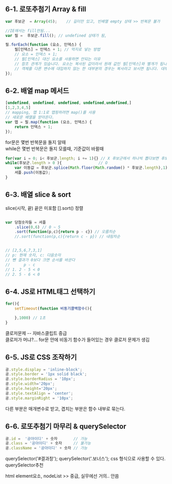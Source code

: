 ## 6-1. 로또추첨기 Array & fill  
```javascript
var 후보군  = Array(45);    // 길이만 있고, 빈배열 empty 상태 >> 반복문 불가

//IE에서는 fill안됨...
var 필 =  후보군.fill(); // undefined 상태가 됨, 

필.forEach(function (요소, 인덱스) {
    필[인덱스] = 인덱스 + 1; // 억지로 넣는 방법    
    // 요소 = 인덱스 + 1;  
    // 필[인덱스] 대신 요소를 사용하면 안되는 이유
    // 참조 관계가 있습니다. 요소는 복사된 값이라서 원래 값인 필[인덱스]와 별개가 됩니다.
    // 객체를 다른 변수에 대입하지 않는 한 대부분의 경우는 복사라고 보시면 됩니다. 대부분의 경우 객체면 참조가 되고 원시값이면 복사가 됩니다.
});
``` 

 
## 6-2. 배열 map 메서드  
```javascript
[undefined, undefined, undefined, undefined,undefined,]
[1,2,3,4,5]
// mapping, 맵 1:1로 맵핑하려면 map()를 사용
// 새로운 배열을 받아온다.
var 맵 = 필.map(function (요소, 인덱스) {
    return 인덱스 + 1;   
});

```
for문은 몇번 반복문을 돌지 알때  
while은 몇번 반복문은 돌지 모를때, 기준값이 바뀔때  
```javascript
for(var i = 0; i< 후보군.length; i += 1){} // X 후보군에서 하나씩 뽑다보면 후보군의 length가 줄어든다.
while(후보군.length > 0 ){                // O
    var 이동값 = 후보군.splice(Math.floor(Math.random() * 후보군.length),1)[0];
    셔플.push(이동값);
}   
```

## 6-3. 배열 slice & sort  
slice(시작, 끝)  끝은 미포함
[].sort() 정렬
```javascript

var 당첨숫자들 = 셔플
    .slice(0,6) // 0 ~ 5  
    .sort(function(p,c){return p - c}) // 오름차순
    //.sort(function(p,c){return c - p}) // 내림차순


// [2,5,6,7,3,1]
// p: 현재 숫자, c: 다음숫자
// 뺀 결과가 0보다 크면 순서를 바꾼다
//      p - c 
// 1. 2 - 5 < 0 
// 2. 5 - 6 < 0
```
## 6-4. JS로 HTML태그 선택하기
```javascript
for(){
    setTimeout(function 비동기콜백함수(){

    },1000) // 1초
}
```
클로저문제 -- 자바스클립트 중급  
클로저가 머냐?... 
for문 안에 비동기 함수가 들어있는 경우 클로저 문제가 생김   

## 6-5. JS로 CSS 조작하기  
```javascript
공.style.display = 'inline-block';
공.style.border = '1px solid black';
공.style.borderRadius = '10px';
공.style.width='20px';
공.style.height='20px';
공.style.textAlign = 'center';
공.style.marginRight = '10px';
```

다른 부분은 매개변수로 받고, 겹치는 부분은 함수 내부로 묶는다.  

## 6-6. 로또추첨기 마무리 & querySelector  
```javascript
공.id =  '공아이디' + 숫자       // 가능
공.class = '공아이디' + 숫자     // 불가능
공.className = '공아이디' + 숫자 // 가능
```

querySelector('#결과창');
querySelector('.보너스');
css 형식으로 사용할 수 있다.
querySelector추천

html element요소, nodeList >> 중급, 실무에선 거의.. 안씀  



